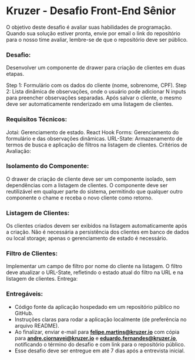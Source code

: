# **Kruzer - Desafio Front-End Sênior**

O objetivo deste desafio é avaliar suas habilidades de programação. Quando sua solução estiver pronta, envie por email o link do repositório para o nosso time avaliar, lembre-se de que o repositório deve ser público.

### **Desafio:**
Desenvolver um componente de drawer para criação de clientes em duas etapas.

Step 1: Formulário com os dados do cliente (nome, sobrenome, CPF).
Step 2: Lista dinâmica de observações, onde o usuário pode adicionar N inputs para preencher observações separadas.
Após salvar o cliente, o mesmo deve ser automaticamente renderizado em uma listagem de clientes.

### **Requisitos Técnicos:**
Jotai: Gerenciamento de estado.
React Hook Forms: Gerenciamento do formulário e das observações dinâmicas.
URL-State: Armazenamento de termos de busca e aplicação de filtros na listagem de clientes.
Critérios de Avaliação:

### **Isolamento do Componente:**
O drawer de criação de cliente deve ser um componente isolado, sem dependências com a listagem de clientes.
O componente deve ser reutilizável em qualquer parte do sistema, permitindo que qualquer outro componente o chame e receba o novo cliente como retorno.

### **Listagem de Clientes:**
Os clientes criados devem ser exibidos na listagem automaticamente após a criação.
Não é necessária a persistência dos clientes em banco de dados ou local storage; apenas o gerenciamento de estado é necessário.

### **Filtro de Clientes:**
Implementar um campo de filtro por nome do cliente na listagem.
O filtro deve atualizar o URL-State, refletindo o estado atual do filtro na URL e na listagem de clientes.
Entrega:

### **Entregáveis:**
- Código fonte da aplicação hospedado em um repositório público no GitHub.
- Instruções claras para rodar a aplicação localmente (de preferência no arquivo README).
- Ao finalizar, enviar e-mail para **felipe.martins@kruzer.io** com cópia para **andre.ciornavei@kruzer.io** e **eduardo.fernandes@kruzer.io**, notificando o término do desafio e com link para o repositório público.
- Esse desafio deve ser entregue em até 7 dias após a entrevista inicial.

